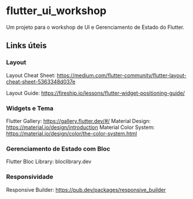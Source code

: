 # flutter_ui_workshop

Um projeto para o workshop de UI e Gerenciamento de Estado do Flutter.

## Links úteis

### Layout

Layout Cheat Sheet: https://medium.com/flutter-community/flutter-layout-cheat-sheet-5363348d037e

Layout Guide: https://fireship.io/lessons/flutter-widget-positioning-guide/

### Widgets e Tema

Flutter Gallery: https://gallery.flutter.dev/#/
Material Design: https://material.io/design/introduction
Material Color System: https://material.io/design/color/the-color-system.html

### Gerenciamento de Estado com Bloc

Flutter Bloc Library: bloclibrary.dev

### Responsividade

Responsive Builder: https://pub.dev/packages/responsive_builder
